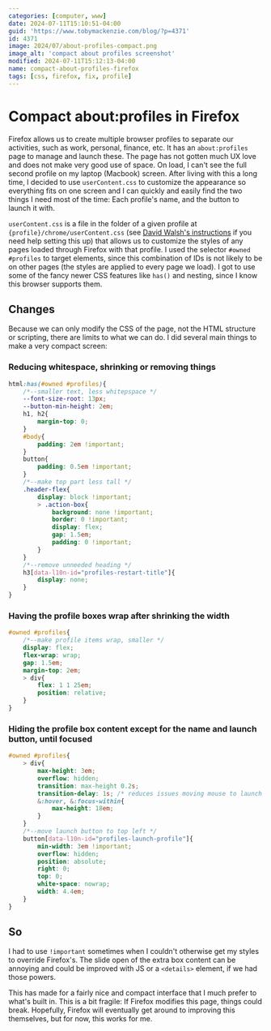 ```yaml
---
categories: [computer, www]
date: 2024-07-11T15:10:51-04:00
guid: 'https://www.tobymackenzie.com/blog/?p=4371'
id: 4371
image: 2024/07/about-profiles-compact.png
image_alt: 'compact about profiles screenshot'
modified: 2024-07-11T15:12:13-04:00
name: compact-about-profiles-firefox
tags: [css, firefox, fix, profile]
---
```


Compact about:profiles in Firefox
=================================

Firefox allows us to create multiple browser profiles to separate our activities, such as work, personal, finance, etc.  It has an `about:profiles` page to manage and launch these.  The page has not gotten much UX love and does not make very good use of space.  On load, I can't see the full second profile on my laptop (Macbook) screen.  After living with this a long time, I decided to use `userContent.css` to customize the appearance so everything fits on one screen and I can quickly and easily find the two things I need most of the time:  Each profile's name, and the button to launch it with.

<!--more-->

`userContent.css` is a file in the folder of a given profile at `{profile}/chrome/userContent.css` (see [David Walsh's instructions](https://davidwalsh.name/firefox-user-stylesheet) if you need help setting this up) that allows us to customize the styles of any pages loaded through Firefox with that profile.  I used the selector `#owned #profiles` to target elements, since this combination of IDs is not likely to be on other pages (the styles are applied to every page we load).  I got to use some of the fancy newer CSS features like `has()` and nesting, since I know this browser supports them.

Changes
------

Because we can only modify the CSS of the page, not the HTML structure or scripting, there are limits to what we can do.  I did several main things to make a very compact screen:

### Reducing whitespace, shrinking or removing things

``` css
html:has(#owned #profiles){
	/*--smaller text, less whitepspace */
	--font-size-root: 13px;
	--button-min-height: 2em;
	h1, h2{
		margin-top: 0;
	}
	#body{
		padding: 2em !important;
	}
	button{
		padding: 0.5em !important;
	}
	/*--make top part less tall */
	.header-flex{
		display: block !important;
		> .action-box{
			background: none !important;
			border: 0 !important;
			display: flex;
			gap: 1.5em;
			padding: 0 !important;
		}
	}
	/*--remove unneeded heading */
	h3[data-l10n-id="profiles-restart-title"]{
		display: none;
	}
}
```

### Having the profile boxes wrap after shrinking the width

``` css
#owned #profiles{
	/*--make profile items wrap, smaller */
	display: flex;
	flex-wrap: wrap;
	gap: 1.5em;
	margin-top: 2em;
	> div{
		flex: 1 1 25em;
		position: relative;
	}
}
```

### Hiding the profile box content except for the name and launch button, until focused

``` css
#owned #profiles{
	> div{
		max-height: 3em;
		overflow: hidden;
		transition: max-height 0.2s;
		transition-delay: 1s; /* reduces issues moving mouse to launch buttons */
		&:hover, &:focus-within{
			max-height: 18em;
		}
	}
	/*--move launch button to top left */
	button[data-l10n-id="profiles-launch-profile"]{
		min-width: 3em !important;
		overflow: hidden;
		position: absolute;
		right: 0;
		top: 0;
		white-space: nowrap;
		width: 4.4em;
	}
}
```

So
-----

I had to use `!important` sometimes when I couldn't otherwise get my styles to override Firefox's.  The slide open of the extra box content can be annoying and could be improved with JS or a `<details>` element, if we had those powers.

This has made for a fairly nice and compact interface that I much prefer to what's built in.  This is a bit fragile:  If Firefox modifies this page, things could break.  Hopefully, Firefox will eventually get around to improving this themselves, but for now, this works for me.
